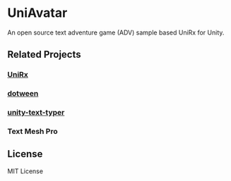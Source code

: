 # UniAvatar

An open source text adventure game (ADV) sample based UniRx for Unity.

## Related Projects

### [UniRx](https://github.com/neuecc/UniRx)

### [dotween](https://github.com/Demigiant/dotween)

### [unity-text-typer](https://github.com/redbluegames/unity-text-typer)

### Text Mesh Pro

## License

MIT License
